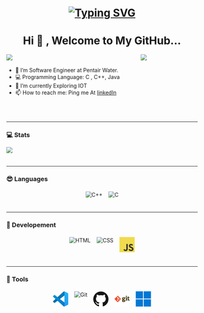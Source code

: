 <!--### Hi there 👋 It's Aman

 - 💻 Programming Language: C, C++, Java
 - 📫 How to reach me: https://www.linkedin.com/in/aman-maurya-a26a721b2
<!--
**AmanMaurya27/AmanMaurya27** is a ✨ _special_ ✨ repository because its `README.md` (this file) appears on your GitHub profile.

Here are some ideas to get you started: -->

### <h1 align="center"> [![Typing SVG](https://readme-typing-svg.herokuapp.com?font=cursive&color=F7D927&center=true&vCenter=true&lines=Hi%2C+I'm+Aman+Maurya)](https://git.io/typing-svg) </h1>
<h1 align="center">Hi 👋 , Welcome to My GitHub...</h1>                  
<img src="https://visitor-badge.laobi.icu/badge?page_id=AmanMaurya27.AmanMaurya27">
<img src="https://media.giphy.com/media/JrZEc84OFlTYcRaqSx/giphy.gif" width="150" align="right"/>

- 🔭 I’m Software Engineer at Pentair Water.
- 💻 Programming Language: C , C++, Java
- 🌱 I’m currently Exploring IOT
- 📫 How to reach me: Ping me At [linkedIn](https://www.linkedin.com/in/aman-maurya-a26a721b2)
<br />
<br />

---
<h3>💻 Stats</h3>
<img src="https://github-readme-stats.vercel.app/api?username=AmanMaurya27&show_icons=true&theme=merko&hide=issues">
<br />
<br />

---
<h3>😎 Languages</h3>
<p align="center">
 <img src="https://img.icons8.com/color/48/000000/c-plus-plus-logo.png" alt="C++" height="40" style="vertical-align:top; margin:6px"/>
 <img src="https://raw.githubusercontent.com/jmnote/z-icons/master/svg/c.svg" title="C"  height="40" style="vertical-align:top; margin:6px"/>
<br />
<br />

---
<h3>🔦 Developement</h3> 
<p align="center">
 <img src="https://img.icons8.com/color/48/000000/html-5--v1.png" alt="HTML" height="40"  style="vertical-align:top; margin:6px"/>
 <img src="https://img.icons8.com/color/48/000000/css3.png" alt="CSS" height="40" style="vertical-align:top; margin:6px">
<img src="https://raw.githubusercontent.com/github/explore/80688e429a7d4ef2fca1e82350fe8e3517d3494d/topics/javascript/javascript.png" alt="Javascript" height="40" style="vertical-align:top; margin:6px">
<br />
<br />

---                                                                                       
<h3>🧰 Tools</h3> 
<p align="center">
<img src="https://raw.githubusercontent.com/github/explore/80688e429a7d4ef2fca1e82350fe8e3517d3494d/topics/visual-studio-code/visual-studio-code.png" alt="VS Code" height="40" style="vertical-align:top; margin:6px">
<img src="https://raw.githubusercontent.com/jmnote/z-icons/master/svg/git.svg" title="Git"  height="40" style="vertical-align:top; margin:6px">
<img src="https://raw.githubusercontent.com/github/explore/78df643247d429f6cc873026c0622819ad797942/topics/github/github.png" alt="Github" height="40" style="vertical-align:top; margin:6px ; color:white" >
<img src="https://raw.githubusercontent.com/github/explore/80688e429a7d4ef2fca1e82350fe8e3517d3494d/topics/git/git.png" alt="Git" height="40" style="vertical-align:top; margin:6px">
<img src="https://raw.githubusercontent.com/github/explore/80688e429a7d4ef2fca1e82350fe8e3517d3494d/topics/windows/windows.png" alt="Windows" height="40" style="vertical-align:top; margin:6px">
 
</p>






